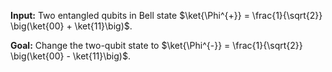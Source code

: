 **Input:** Two entangled qubits in Bell state $\ket{\Phi^{+}} = \frac{1}{\sqrt{2}} \big(\ket{00} + \ket{11}\big)$.

**Goal:** Change the two-qubit state to $\ket{\Phi^{-}} = \frac{1}{\sqrt{2}} \big(\ket{00} - \ket{11}\big)$.
